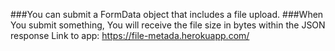 ###You can submit a FormData object that includes a file upload.
###When You submit something, You will receive the file size in bytes within the JSON response
Link to app: https://file-metada.herokuapp.com/